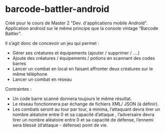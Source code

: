 # barcode-battler-android

Créé pour le cours de Master 2 "Dev. d'applications mobile Android".   
Application android sur le même principe que la console vintage “Barcode Battler”.   

Il s’agit donc de concevoir un jeu qui permet :
* Gérer ses créatures et équipements (ajouter / supprimer / ….)
* Ajoute des créatures / équipements / potions  en scannant des codes barres
* Lancer un combat en local en faisant affronter deux créatures sur le même téléphone
* Lancer un combat en réseau 

Contraintes :
* Un code barre scanné donnera toujours le même résultat.
* Le réseau fonctionnera par échange de fichiers XML/ JSON (à définir).
* Les combats seront au tour par tour, à minima, l’attaquant devra tirer un nombre aléatoire entre 0 et sa capacité d’attaque , l’adversaire devra tirer un nombre aléatoire entre 0 et sa capacité de défense, l’ennemi sera blessé (d’attaque - défense) point de vie.
